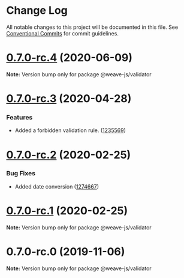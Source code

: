 # Change Log

All notable changes to this project will be documented in this file.
See [Conventional Commits](https://conventionalcommits.org) for commit guidelines.

# [0.7.0-rc.4](https://github.com/weave-microservices/weave/compare/@weave-js/validator@0.7.0-rc.3...@weave-js/validator@0.7.0-rc.4) (2020-06-09)

**Note:** Version bump only for package @weave-js/validator





# [0.7.0-rc.3](https://github.com/weave-microservices/weave/compare/@weave-js/validator@0.7.0-rc.2...@weave-js/validator@0.7.0-rc.3) (2020-04-28)


### Features

* Added a forbidden validation rule. ([1235569](https://github.com/weave-microservices/weave/commit/1235569cfd94617cc991802ece603f4efa1849f5))





# [0.7.0-rc.2](https://github.com/weave-microservices/weave/compare/@weave-js/validator@0.7.0-rc.1...@weave-js/validator@0.7.0-rc.2) (2020-02-25)


### Bug Fixes

* Added date conversion ([1274667](https://github.com/weave-microservices/weave/commit/12746678665c5115278f026ddb0ee6a2e74530ce))





# [0.7.0-rc.1](https://github.com/weave-microservices/weave/compare/@weave-js/validator@0.7.0-rc.0...@weave-js/validator@0.7.0-rc.1) (2020-02-25)

**Note:** Version bump only for package @weave-js/validator





# 0.7.0-rc.0 (2019-11-06)

**Note:** Version bump only for package @weave-js/validator
